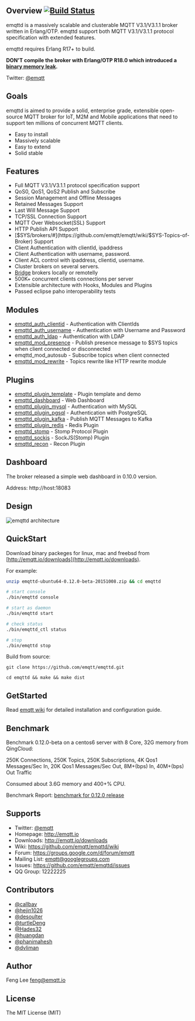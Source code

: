 
## Overview [![Build Status](https://travis-ci.org/emqtt/emqttd.svg?branch=master)](https://travis-ci.org/emqtt/emqttd)

emqttd is a massively scalable and clusterable MQTT V3.1/V3.1.1 broker written in Erlang/OTP. emqttd support both MQTT V3.1/V3.1.1 protocol specification with extended features.

emqttd requires Erlang R17+ to build.

**DON'T compile the broker with Erlang/OTP R18.0 which introduced a [binary memory leak](http://erlang.org/pipermail/erlang-questions/2015-September/086098.html).**

Twitter: [@emqtt](https://twitter.com/emqtt)

## Goals

emqttd is aimed to provide a solid, enterprise grade, extensible open-source MQTT broker for IoT, M2M and Mobile applications that need to support ten millions of concurrent MQTT clients.

* Easy to install
* Massively scalable
* Easy to extend
* Solid stable

## Features

* Full MQTT V3.1/V3.1.1 protocol specification support
* QoS0, QoS1, QoS2 Publish and Subscribe
* Session Management and Offline Messages
* Retained Messages Support
* Last Will Message Support
* TCP/SSL Connection Support
* MQTT Over Websocket(SSL) Support
* HTTP Publish API Support
* [$SYS/brokers/#](https://github.com/emqtt/emqtt/wiki/$SYS-Topics-of-Broker) Support
* Client Authentication with clientId, ipaddress
* Client Authentication with username, password.
* Client ACL control with ipaddress, clientid, username.
* Cluster brokers on several servers.
* [Bridge](https://github.com/emqtt/emqttd/wiki/Bridge) brokers locally or remotelly
* 500K+ concurrent clients connections per server
* Extensible architecture with Hooks, Modules and Plugins
* Passed eclipse paho interoperability tests

## Modules

* [emqttd_auth_clientid](https://github.com/emqtt/emqttd/wiki/Authentication) - Authentication with ClientIds
* [emqttd_auth_username](https://github.com/emqtt/emqttd/wiki/Authentication) - Authentication with Username and Password
* [emqttd_auth_ldap](https://github.com/emqtt/emqttd/wiki/Authentication) - Authentication with LDAP
* [emqttd_mod_presence](https://github.com/emqtt/emqttd/wiki/Presence) - Publish presence message to $SYS topics when client connected or disconnected
* emqttd_mod_autosub - Subscribe topics when client connected
* [emqttd_mod_rewrite](https://github.com/emqtt/emqttd/wiki/Rewrite) - Topics rewrite like HTTP rewrite module

## Plugins

* [emqttd_plugin_template](https://github.com/emqtt/emqttd_plugin_template) - Plugin template and demo
* [emqttd_dashboard](https://github.com/emqtt/emqttd_dashboard) - Web Dashboard
* [emqttd_plugin_mysql](https://github.com/emqtt/emqttd_plugin_mysql) - Authentication with MySQL
* [emqttd_plugin_pgsql](https://github.com/emqtt/emqttd_plugin_pgsql) - Authentication with PostgreSQL
* [emqttd_plugin_kafka](https://github.com/emqtt/emqttd_plugin_kafka) - Publish MQTT Messages to Kafka
* [emqttd_plugin_redis](https://github.com/emqtt/emqttd_plugin_redis) - Redis Plugin
* [emqttd_stomp](https://github.com/emqtt/emqttd_stomp) - Stomp Protocol Plugin
* [emqttd_sockjs](https://github.com/emqtt/emqttd_sockjs) - SockJS(Stomp) Plugin
* [emqttd_recon](https://github.com/emqtt/emqttd_recon) - Recon Plugin

## Dashboard

The broker released a simple web dashboard in 0.10.0 version.

Address: http://host:18083

## Design

![emqttd architecture](http://emqtt.io/static/img/Architecture.png)

## QuickStart

Download binary packeges for linux, mac and freebsd from [http://emqtt.io/downloads](http://emqtt.io/downloads).

For example:

```sh
unzip emqttd-ubuntu64-0.12.0-beta-20151008.zip && cd emqttd

# start console
./bin/emqttd console

# start as daemon
./bin/emqttd start

# check status
./bin/emqttd_ctl status

# stop
./bin/emqttd stop
``` 

Build from source:

```
git clone https://github.com/emqtt/emqttd.git

cd emqttd && make && make dist
```

## GetStarted

Read [emqtt wiki](https://github.com/emqtt/emqttd/wiki) for detailed installation and configuration guide.

## Benchmark

Benchmark 0.12.0-beta on a centos6 server with 8 Core, 32G memory from QingCloud:

250K Connections, 250K Topics, 250K Subscriptions, 4K Qos1 Messages/Sec In, 20K Qos1 Messages/Sec Out, 8M+(bps) In, 40M+(bps) Out Traffic

Consumed  about 3.6G memory and 400+% CPU.

Benchmark Report: [benchmark for 0.12.0 release](https://github.com/emqtt/emqttd/wiki/benchmark-for-0.12.0-release)

## Supports

* Twitter: [@emqtt](https://twitter.com/emqtt)
* Homepage: http://emqtt.io
* Downloads: http://emqtt.io/downloads
* Wiki: https://github.com/emqtt/emqttd/wiki
* Forum: https://groups.google.com/d/forum/emqtt
* Mailing List: <emqtt@googlegroups.com>
* Issues: https://github.com/emqtt/emqttd/issues
* QQ Group: 12222225

## Contributors

* [@callbay](https://github.com/callbay)
* [@hejin1026](https://github.com/hejin1026)
* [@desoulter](https://github.com/desoulter)
* [@turtleDeng](https://github.com/turtleDeng)
* [@Hades32](https://github.com/Hades32)
* [@huangdan](https://github.com/huangdan)
* [@phanimahesh](https://github.com/phanimahesh)
* [@dvliman](https://github.com/dvliman)

## Author

Feng Lee <feng@emqtt.io>

## License

The MIT License (MIT)

